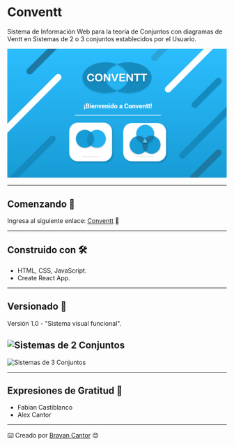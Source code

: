 # Conventt

Sistema de Información Web para la teoría de Conjuntos con diagramas de Ventt en Sistemas de 2 o 3 conjuntos establecidos por el Usuario.

![Conventt Logo](https://raw.githubusercontent.com/bscantor23/Conventt/frontEnd/UI/Conventt.png)
 
---
 
## Comenzando 🚀

Ingresa al siguiente enlace: [Conventt](http://conventt.neme.xyz/) 📢


---
## Construido con 🛠️

* HTML, CSS, JavaScript.
* Create React App.

---

## Versionado 📌

Versión 1.0 - "Sistema visual funcional".

![Sistemas de 2 Conjuntos](https://raw.githubusercontent.com/bscantor23/Conventt/frontEnd/UI/Conventt%20%E2%80%93%201.png)
---
![Sistemas de 3 Conjuntos](https://raw.githubusercontent.com/bscantor23/Conventt/frontEnd/UI/Conventt%20%E2%80%93%202.png)

---

## Expresiones de Gratitud 🎁

* Fabian Castiblanco
* Alex Cantor

---
⌨️ Creado por [Brayan Cantor](https://github.com/bscantor23) 😊
